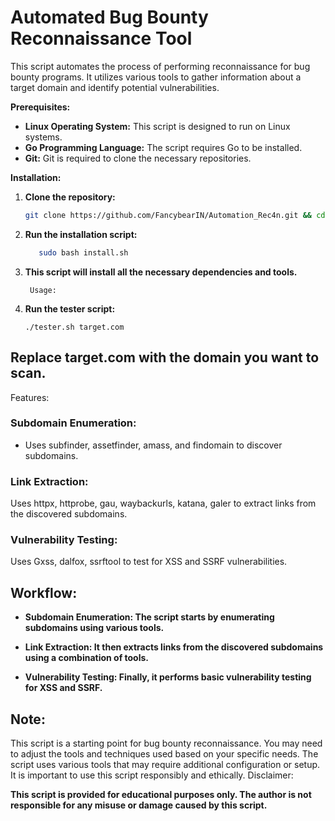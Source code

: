 # **Automated Bug Bounty Reconnaissance Tool**
This script automates the process of performing reconnaissance for bug bounty programs. It utilizes various tools to gather information about a target domain and identify potential vulnerabilities.

**Prerequisites:**

* **Linux Operating System:** This script is designed to run on Linux systems.
* **Go Programming Language:** The script requires Go to be installed.
* **Git:** Git is required to clone the necessary repositories.

**Installation:**

1. **Clone the repository:**
   ```bash
   git clone https://github.com/FancybearIN/Automation_Rec4n.git && cd Automation_Rec4n
2. **Run the installation script:**
     ```bash   
        sudo bash install.sh

3. **This script will install all the necessary dependencies and tools.**

        Usage:

4.  **Run the tester script:**

        ./tester.sh target.com

## Replace target.com with the domain you want to scan.
Features:

### **Subdomain Enumeration:**

- Uses subfinder, assetfinder, amass, and findomain to discover subdomains.

### **Link Extraction:**

Uses httpx, httprobe, gau, waybackurls, katana, galer to extract links from the discovered subdomains.

### **Vulnerability Testing:**

Uses Gxss, dalfox, ssrftool to test for XSS and SSRF vulnerabilities.

## **Workflow:**

- **Subdomain Enumeration: The script starts by enumerating subdomains using various tools.**

- **Link Extraction: It then extracts links from the discovered subdomains using a combination of tools.**

- **Vulnerability Testing: Finally, it performs basic vulnerability testing for XSS and SSRF.**

## **Note:**

This script is a starting point for bug bounty reconnaissance. You may need to adjust the tools and techniques used based on your specific needs.
The script uses various tools that may require additional configuration or setup.
It is important to use this script responsibly and ethically.
Disclaimer:

**This script is provided for educational purposes only. The author is not responsible for any misuse or damage caused by this script.**

